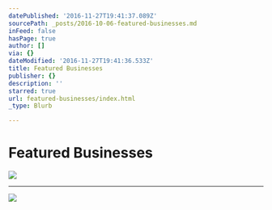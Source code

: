 ```yaml
---
datePublished: '2016-11-27T19:41:37.089Z'
sourcePath: _posts/2016-10-06-featured-businesses.md
inFeed: false
hasPage: true
author: []
via: {}
dateModified: '2016-11-27T19:41:36.533Z'
title: Featured Businesses
publisher: {}
description: ''
starred: true
url: featured-businesses/index.html
_type: Blurb

---
```

# Featured Businesses
![](https://the-grid-user-content.s3-us-west-2.amazonaws.com/b225f0fe-91fe-4bf4-8fe4-ba1ed46b69d6.png)

---

![](https://the-grid-user-content.s3-us-west-2.amazonaws.com/9c176dd4-1f27-4f61-ba9b-a7d3b85f1e3d.png)